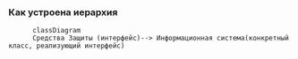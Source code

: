 ### Как устроена иерархия
```mermaid
      classDiagram
      Средства Защиты (интерфейс)--> Информационная система(конкретный класс, реализующий интерфейс)
```